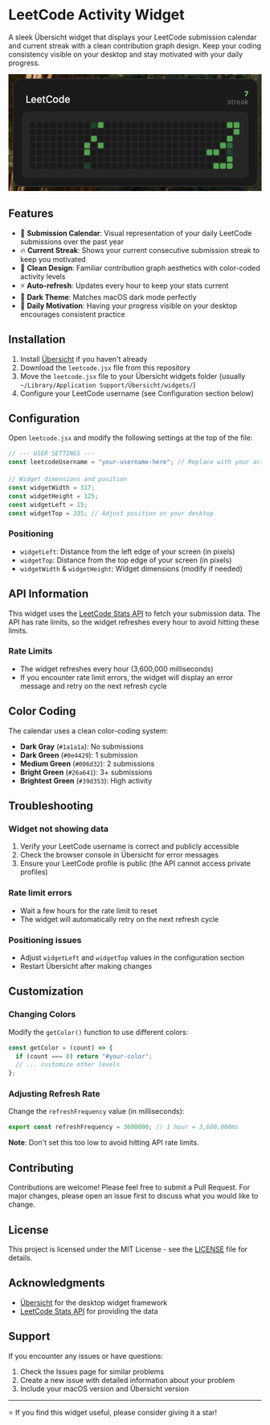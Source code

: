 # LeetCode Activity Widget

A sleek Übersicht widget that displays your LeetCode submission calendar and current streak with a clean contribution graph design. Keep your coding consistency visible on your desktop and stay motivated with your daily progress.

![LeetCode Widget Preview](screenshot.png)

## Features

- 📅 **Submission Calendar**: Visual representation of your daily LeetCode submissions over the past year
- 🔥 **Current Streak**: Shows your current consecutive submission streak to keep you motivated
- 🎨 **Clean Design**: Familiar contribution graph aesthetics with color-coded activity levels
- ⚡ **Auto-refresh**: Updates every hour to keep your stats current
- 🌙 **Dark Theme**: Matches macOS dark mode perfectly
- 💪 **Daily Motivation**: Having your progress visible on your desktop encourages consistent practice

## Installation

1. Install [Übersicht](http://tracesof.net/uebersicht/) if you haven't already
2. Download the `leetcode.jsx` file from this repository
3. Move the `leetcode.jsx` file to your Übersicht widgets folder (usually `~/Library/Application Support/Übersicht/widgets/`)
4. Configure your LeetCode username (see Configuration section below)

## Configuration

Open `leetcode.jsx` and modify the following settings at the top of the file:

```javascript
// --- USER SETTINGS ---
const leetcodeUsername = "your-username-here"; // Replace with your actual LeetCode username

// Widget dimensions and position
const widgetWidth = 317;
const widgetHeight = 125;
const widgetLeft = 15;
const widgetTop = 335; // Adjust position on your desktop
```

### Positioning

- `widgetLeft`: Distance from the left edge of your screen (in pixels)
- `widgetTop`: Distance from the top edge of your screen (in pixels)
- `widgetWidth` & `widgetHeight`: Widget dimensions (modify if needed)

## API Information

This widget uses the [LeetCode Stats API](https://leetcode-stats-api.herokuapp.com) to fetch your submission data. The API has rate limits, so the widget refreshes every hour to avoid hitting these limits.

### Rate Limits

- The widget refreshes every hour (3,600,000 milliseconds)
- If you encounter rate limit errors, the widget will display an error message and retry on the next refresh cycle

## Color Coding

The calendar uses a clean color-coding system:
- **Dark Gray** (`#1a1a1a`): No submissions
- **Dark Green** (`#0e4429`): 1 submission
- **Medium Green** (`#006d32`): 2 submissions  
- **Bright Green** (`#26a641`): 3+ submissions
- **Brightest Green** (`#39d353`): High activity

## Troubleshooting

### Widget not showing data
1. Verify your LeetCode username is correct and publicly accessible
2. Check the browser console in Übersicht for error messages
3. Ensure your LeetCode profile is public (the API cannot access private profiles)

### Rate limit errors
- Wait a few hours for the rate limit to reset
- The widget will automatically retry on the next refresh cycle

### Positioning issues
- Adjust `widgetLeft` and `widgetTop` values in the configuration section
- Restart Übersicht after making changes

## Customization

### Changing Colors
Modify the `getColor()` function to use different colors:

```javascript
const getColor = (count) => {
  if (count === 0) return "#your-color";
  // ... customize other levels
};
```

### Adjusting Refresh Rate
Change the `refreshFrequency` value (in milliseconds):

```javascript
export const refreshFrequency = 3600000; // 1 hour = 3,600,000ms
```

**Note**: Don't set this too low to avoid hitting API rate limits.

## Contributing

Contributions are welcome! Please feel free to submit a Pull Request. For major changes, please open an issue first to discuss what you would like to change.

## License

This project is licensed under the MIT License - see the [LICENSE](LICENSE) file for details.

## Acknowledgments

- [Übersicht](http://tracesof.net/uebersicht/) for the desktop widget framework
- [LeetCode Stats API](https://leetcode-stats-api.herokuapp.com) for providing the data

## Support

If you encounter any issues or have questions:

1. Check the Issues page for similar problems
2. Create a new issue with detailed information about your problem
3. Include your macOS version and Übersicht version

---

⭐ If you find this widget useful, please consider giving it a star!
